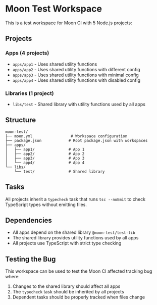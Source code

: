 # Moon Test Workspace

This is a test workspace for Moon CI with 5 Node.js projects:

## Projects

### Apps (4 projects)
- `apps/app1` - Uses shared utility functions
- `apps/app2` - Uses shared utility functions with different config
- `apps/app3` - Uses shared utility functions with minimal config
- `apps/app4` - Uses shared utility functions with disabled config

### Libraries (1 project)
- `libs/test` - Shared library with utility functions used by all apps

## Structure

```
moon-test/
├── moon.yml                 # Workspace configuration
├── package.json            # Root package.json with workspaces
├── apps/
│   ├── app1/               # App 1
│   ├── app2/               # App 2
│   ├── app3/               # App 3
│   └── app4/               # App 4
└── libs/
    └── test/               # Shared library
```

## Tasks

All projects inherit a `typecheck` task that runs `tsc --noEmit` to check TypeScript types without emitting files.

## Dependencies

- All apps depend on the shared library `@moon-test/test-lib`
- The shared library provides utility functions used by all apps
- All projects use TypeScript with strict type checking

## Testing the Bug

This workspace can be used to test the Moon CI affected tracking bug where:
1. Changes to the shared library should affect all apps
2. The `typecheck` task should be inherited by all projects
3. Dependent tasks should be properly tracked when files change
